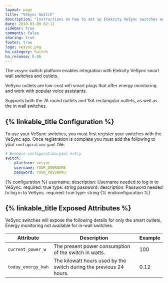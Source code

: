 ```yaml
---
layout: page
title: "VeSync Switch"
description: "Instructions on how to set up Etekcity VeSync switches and outlets within Home Assistant."
date: 2018-03-09 02:11
sidebar: true
comments: false
sharing: true
footer: true
logo: vesync.png
ha_category: Switch
ha_release: 0.66
---
```


The `vesync` switch platform enables integration with Etekcity VeSync smart wall switches and outlets.

VeSync outlets are low-cost wifi smart plugs that offer energy monitoring and work with popular voice assistants.

Supports both the 7A round outlets and 15A rectangular outlets, as well as the in wall switches.

## {% linkable_title Configuration %}

To use your VeSync switches, you must first register your switches with the VeSync app. Once registration is complete you must add the following to your `configuration.yaml` file:

```yaml
# Example configuration.yaml entry
switch:
  - platform: vesync
    username: YOUR_USERNAME
    password: YOUR_PASSWORD
```

{% configuration %}
username:
  description: Username needed to log in to VeSync.
  required: true
  type: string
password:
  description: Password needed to log in to VeSync.
  required: true
  type: string
{% endconfiguration %}

## {% linkable_title Exposed Attributes %}

VeSync switches will expose the following details for only the smart outlets. Energy monitoring not available for in-wall switches.

| Attribute           | Description                                                         | Example         |
| ------------------- | ------------------------------------------------------------------- | --------------- |
| `current_power_w`   | The present power consumption of the switch in watts.               | 100             |
| `today_energy_kwh`  | The kilowatt hours used by the switch during the previous 24 hours. | 0.12            |
